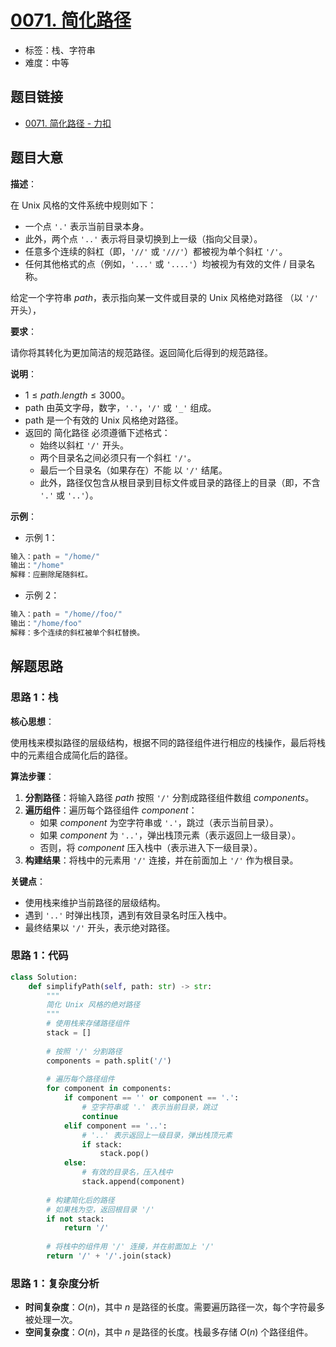 # [0071. 简化路径](https://leetcode.cn/problems/simplify-path/)

- 标签：栈、字符串
- 难度：中等

## 题目链接

- [0071. 简化路径 - 力扣](https://leetcode.cn/problems/simplify-path/)

## 题目大意

**描述**：

在 Unix 风格的文件系统中规则如下：

- 一个点 `'.'` 表示当前目录本身。
- 此外，两个点 `'..'` 表示将目录切换到上一级（指向父目录）。
- 任意多个连续的斜杠（即，`'//'` 或 `'///'`）都被视为单个斜杠 `'/'`。
- 任何其他格式的点（例如，`'...'` 或 `'....'`）均被视为有效的文件 / 目录名称。

给定一个字符串 $path$，表示指向某一文件或目录的 Unix 风格绝对路径 （以 `'/'` 开头），

**要求**：

请你将其转化为更加简洁的规范路径。返回简化后得到的规范路径。

**说明**：

- $1 \le path.length \le 3000$。
- path 由英文字母，数字，`'.'`，`'/'` 或 `'_'` 组成。
- path 是一个有效的 Unix 风格绝对路径。
- 返回的 简化路径 必须遵循下述格式：
   - 始终以斜杠 `'/'` 开头。
   - 两个目录名之间必须只有一个斜杠 `'/'`。
   - 最后一个目录名（如果存在）不能 以 `'/'` 结尾。
   - 此外，路径仅包含从根目录到目标文件或目录的路径上的目录（即，不含 `'.'` 或 `'..'`）。

**示例**：

- 示例 1：

```python
输入：path = "/home/"
输出："/home"
解释：应删除尾随斜杠。
```

- 示例 2：

```python
输入：path = "/home//foo/"
输出："/home/foo"
解释：多个连续的斜杠被单个斜杠替换。
```

## 解题思路

### 思路 1：栈

**核心思想**：

使用栈来模拟路径的层级结构，根据不同的路径组件进行相应的栈操作，最后将栈中的元素组合成简化后的路径。

**算法步骤**：

1. **分割路径**：将输入路径 $path$ 按照 `'/'` 分割成路径组件数组 $components$。
2. **遍历组件**：遍历每个路径组件 $component$：
   - 如果 $component$ 为空字符串或 `'.'`，跳过（表示当前目录）。
   - 如果 $component$ 为 `'..'`，弹出栈顶元素（表示返回上一级目录）。
   - 否则，将 $component$ 压入栈中（表示进入下一级目录）。
3. **构建结果**：将栈中的元素用 `'/'` 连接，并在前面加上 `'/'` 作为根目录。

**关键点**：

- 使用栈来维护当前路径的层级结构。
- 遇到 `'..'` 时弹出栈顶，遇到有效目录名时压入栈中。
- 最终结果以 `'/'` 开头，表示绝对路径。

### 思路 1：代码

```python
class Solution:
    def simplifyPath(self, path: str) -> str:
        """
        简化 Unix 风格的绝对路径
        """
        # 使用栈来存储路径组件
        stack = []
        
        # 按照 '/' 分割路径
        components = path.split('/')
        
        # 遍历每个路径组件
        for component in components:
            if component == '' or component == '.':
                # 空字符串或 '.' 表示当前目录，跳过
                continue
            elif component == '..':
                # '..' 表示返回上一级目录，弹出栈顶元素
                if stack:
                    stack.pop()
            else:
                # 有效的目录名，压入栈中
                stack.append(component)
        
        # 构建简化后的路径
        # 如果栈为空，返回根目录 '/'
        if not stack:
            return '/'
        
        # 将栈中的组件用 '/' 连接，并在前面加上 '/'
        return '/' + '/'.join(stack)
```

### 思路 1：复杂度分析

- **时间复杂度**：$O(n)$，其中 $n$ 是路径的长度。需要遍历路径一次，每个字符最多被处理一次。
- **空间复杂度**：$O(n)$，其中 $n$ 是路径的长度。栈最多存储 $O(n)$ 个路径组件。
